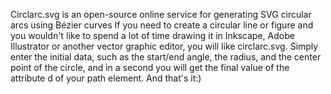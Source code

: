 Circlarc.svg is an open-source online service for generating SVG circular arcs using Bézier curves If you need to create a circular line or figure and you wouldn't like to spend a lot of time drawing it in Inkscape, Adobe Illustrator or another vector graphic editor, you will like circlarc.svg. Simply enter the initial data, such as the start/end angle, the radius, and the center point of the circle, and in a second you will get the final value of the attribute d of your path element. And that's it:)
